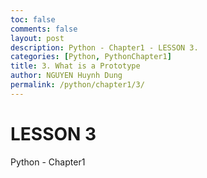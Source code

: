 ```yaml
---
toc: false
comments: false
layout: post
description: Python - Chapter1 - LESSON 3.
categories: [Python, PythonChapter1]
title: 3. What is a Prototype
author: NGUYEN Huynh Dung
permalink: /python/chapter1/3/
---
```


# LESSON 3
Python - Chapter1



